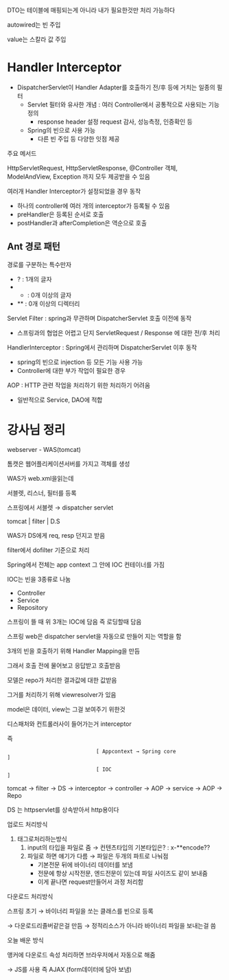 DTO는 테이블에 매핑되는게 아니라 내가 필요한것만 처리 가능하다

autowired는 빈 주입

value는 스칼라 값 주입

# Handler Interceptor

- DispatcherServlet이 Handler Adapter를 호출하기 전/후 등에 거치는 일종의 필터
    - Servlet 필터와 유사한 개념 : 여러 Controller에서 공통적으로 사용되는 기능 정의
        - response header 설정 request 감사, 성능측정, 인증확인 등
    - Spring의 빈으로 사용 가능
        - 다른 빈 주입 등 다양한 잇점 제공

주요 메서드

HttpServletRequest, HttpServletResponse, @Controller 객체, ModelAndView, Exception 까지 모두 제공받을 수 있음

여러개 Handler Interceptor가 설정되었을 경우 동작

- 하나의 controller에 여러 개의 interceptor가 등록될 수 있음
- preHandler은 등록된 순서로 호출
- postHandler과 afterCompletion은 역순으로 호출

## Ant 경로 패턴

경로를 구분하는 특수만자

- ? : 1개의 글자
- * : 0개 이상의 글자
- ** : 0개 이상의 디렉터리

Servlet Filter : spring과 무관하며 DispatcherServlet 호출 이전에 동작

- 스프링과의 협업은 어렵고 단지 ServletRequest / Response 에 대한 전/후 처리

HandlerInterceptor : Spring에서 관리하며 DispatcherServlet 이후 동작

- spring의 빈으로 injection 등 모든 기능 사용 가능
- Controller에 대한 부가 작업이 필요한 경우

AOP : HTTP 관련 작업을 처리하기 위한 처리하기 어려움

- 일반적으로 Service, DAO에 적합

# 강사님 정리

webserver - WAS(tomcat)

톰캣은 웹어플리케이션서버를 가지고 객체를 생성

WAS가 web.xml을읽는데

서블렛, 리스너, 필터를 등록

스프링에서 서블렛 → dispatcher servlet

tomcat | filter | D.S

WAS가 DS에게 req, resp 던지고 받음

filter에서 dofilter 기준으로 처리

Spring에서 전체는 app context 그 안에 IOC 컨테이너를 가짐

IOC는 빈을 3종류로 나눔

- Controller
- Service
- Repository

스프링이 뜰 때 위 3개는 IOC에 담음 즉 로딩할때 담음

스프링 web은 dispatcher servlet을 자동으로 만들어 지는 역할을 함

3개의 빈을 호출하기 위해 Handler Mapping을 만듬

그래서 호출 전에 물어보고 응답받고 호출받음

모델은 repo가 처리한 결과값에 대한 값받음

그거를 처리하기 위해 viewresolver가 있음

model은 데이터, view는 그걸 보여주기 위한것

디스패처와 컨트롤러사이 들어가는거 interceptor

즉

                                 [ Appcontext → Spring core                                                                 ]

                                 [ IOC                                                                                                            ]

tomcat → filter → DS → interceptor → controller → AOP → service → AOP → Repo

DS 는 httpservlet를 상속받아서 http용이다

업로드 처리방식

1. 태그로처리하는방식 
    1. input의 타입을 파일로 줌 → 컨텐츠타입의 기본타입은? : x-**encode??
    2. 파일로 하면 얘기가 다름 → 파일은 두개의 파트로 나눠점
        - 기본전문 뒤에 바이너리 데이터를 보냄
        - 전문에 항상 시작전문, 엔드전문이 있는데 파일 사이즈도 같이 보내줌
        - 이게 끝나면 request만들어서 과정 처리함

다운로드 처리방식

스프링 초기 → 바이너리 파일을 쏘는 클래스를 빈으로 등록

→ 다운로드리졸버같은걸 만듬 → 정적리소스가 아니라 바이너리 파일을 보내는걸 씀

오늘 배운 방식

앵커에 다운로드 속성 처리하면 브라우저에서 자동으로 해줌

→ JS를 사용 즉 AJAX (form데이터에 담아 보냄)
